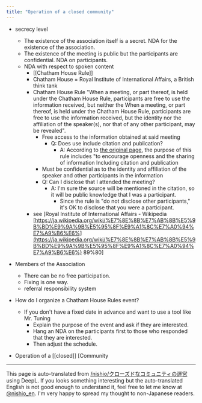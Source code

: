 ```yaml
---
title: "Operation of a closed community"
---
```


- secrecy level
    - The existence of the association itself is a secret. NDA for the existence of the association.
    - The existence of the meeting is public but the participants are confidential. NDA on participants.
    - NDA with respect to spoken content
        - [[Chatham House Rule]]
        - Chatham House = Royal Institute of International Affairs, a British think tank
        - Chatham House Rule "When a meeting, or part thereof, is held under the Chatham House Rule, participants are free to use the information received, but neither the When a meeting, or part thereof, is held under the Chatham House Rule, participants are free to use the information received, but the identity nor the affiliation of the speaker(s), nor that of any other participant, may be revealed".
            - Free access to the information obtained at said meeting
                - Q: Does use include citation and publication?
                    - A: According to [the original page](https://www.chathamhouse.org/about/chatham-house-rule), the purpose of this rule includes "to encourage openness and the sharing of information Including citation and publication
            - Must be confidential as to the identity and affiliation of the speaker and other participants in the information
            - Q: Can I disclose that I attended the meeting?
                - A: I'm sure the source will be mentioned in the citation, so it will be public knowledge that I was a participant.
                    - Since the rule is "do not disclose other participants," it's OK to disclose that you were a participant.
        - see [Royal Institute of International Affairs - Wikipedia [https://ja.wikipedia.org/wiki/%E7%8E%8B%E7%AB%8B%E5%9B%BD%E9%9A%9B%E5%95%8F%E9%A1%8C%E7%A0%94%E7%A9%B6%E6%](https://ja.wikipedia.org/wiki/%E7%8E%8B%E7%AB%8B%E5%9B%BD%E9%9A%9B%E5%95%8F%E9%A1%8C%E7%A0%94%E7%A9%B6%E6%) 89%80]

- Members of the Association
    - There can be no free participation.
    - Fixing is one way.
    - referral responsibility system

- How do I organize a Chatham House Rules event?
    - If you don't have a fixed date in advance and want to use a tool like Mr. Tuning
        - Explain the purpose of the event and ask if they are interested.
        - Hang an NDA on the participants first to those who responded that they are interested.
        - Then adjust the schedule.

- Operation of a [[closed]] [Community

---
This page is auto-translated from [/nishio/クローズドなコミュニティの運営](https://scrapbox.io/nishio/クローズドなコミュニティの運営) using DeepL. If you looks something interesting but the auto-translated English is not good enough to understand it, feel free to let me know at [@nishio_en](https://twitter.com/nishio_en). I'm very happy to spread my thought to non-Japanese readers.